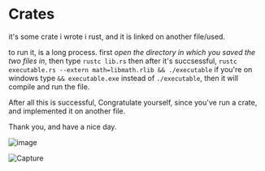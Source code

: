 # Crates
it's some crate i wrote i rust, and it is linked on another file/used.

to run it, is a long process. first *open the directory in which you saved the two files in*, then type `rustc lib.rs`
then after it's succsessful, `rustc executable.rs --extern math=libmath.rlib && ./executable` if you're on windows type `&& executable.exe` instead of `./executable`, then it will compile and run the file.

After all this is successful, Congratulate yourself, since you've run a crate, and implemented it on another file.

Thank you, and have a nice day.

![image](https://user-images.githubusercontent.com/119572743/219740177-b561477f-4f51-4eb6-ac81-bde30e87e00b.png)

![Capture](https://user-images.githubusercontent.com/119572743/219739368-7e4e176e-3e46-41e1-946c-3dc6db2a0621.PNG)
